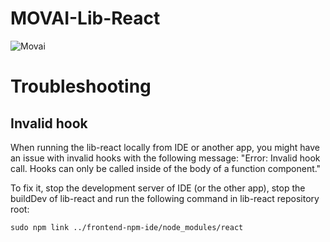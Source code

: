 # MOVAI-Lib-React

![Movai](https://www.mov.ai/wp-content/uploads/2021/06/MOV.AI-logo-3.png)

# Troubleshooting

## Invalid hook

When running the lib-react locally from IDE or another app, you might have an issue with invalid hooks with the following message: "Error: Invalid hook call. Hooks can only be called inside of the body of a function component."

To fix it, stop the development server of IDE (or the other app), stop the buildDev of lib-react and run the following command in lib-react repository root:

`sudo npm link ../frontend-npm-ide/node_modules/react`
